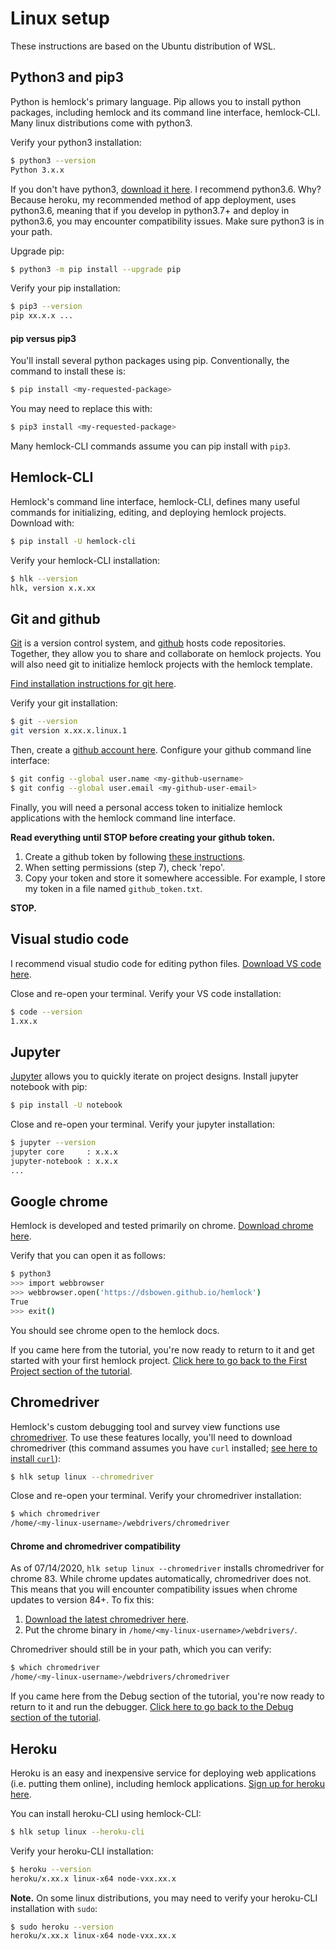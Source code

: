 # Linux setup

These instructions are based on the Ubuntu distribution of WSL.

## Python3 and pip3

Python is hemlock's primary language. Pip allows you to install python packages, including hemlock and its command line interface, hemlock-CLI. Many linux distributions come with python3.

Verify your python3 installation:

```bash
$ python3 --version
Python 3.x.x
```

If you don't have python3, <a href="https://www.python.org/downloads/" target="_blank">download it here</a>. I recommend python3.6. Why? Because heroku, my recommended method of app deployment, uses python3.6, meaning that if you develop in python3.7+ and deploy in python3.6, you may encounter compatibility issues. Make sure python3 is in your path.

Upgrade pip:

```bash
$ python3 -m pip install --upgrade pip
```

Verify your pip installation:

```bash
$ pip3 --version
pip xx.x.x ...
```

#### pip versus pip3

You'll install several python packages using pip. Conventionally, the command to install these is:

```bash
$ pip install <my-requested-package>
```

You may need to replace this with:

```bash
$ pip3 install <my-requested-package>
```

Many hemlock-CLI commands assume you can pip install with `pip3`.

## Hemlock-CLI

Hemlock's command line interface, hemlock-CLI, defines many useful commands for initializing, editing, and deploying hemlock projects. Download with:

```bash
$ pip install -U hemlock-cli
```

Verify your hemlock-CLI installation:

```bash
$ hlk --version
hlk, version x.x.xx
```

## Git and github

<a href="https://git-scm.com/" target="_blank">Git</a> is a version control system, and <a href="https://github.com/" target="_blank">github</a> hosts code repositories. Together, they allow you to share and collaborate on hemlock projects. You will also need git to initialize hemlock projects with the hemlock template.

<a href="https://git-scm.com/download/linux">Find installation instructions for git here</a>.

Verify your git installation:

```bash
$ git --version
git version x.xx.x.linux.1
```

Then, create a <a href="https://github.com" target="_blank">github account here</a>. Configure your github command line interface:

```bash
$ git config --global user.name <my-github-username>
$ git config --global user.email <my-github-user-email>
```

Finally, you will need a personal access token to initialize hemlock applications with the hemlock command line interface.

**Read everything until STOP before creating your github token.**

1. Create a github token by following <a href="https://docs.github.com/en/github/authenticating-to-github/creating-a-personal-access-token" target="_blank">these instructions</a>.
2. When setting permissions (step 7), check 'repo'.
3. Copy your token and store it somewhere accessible. For example, I store my token in a file named `github_token.txt`.

**STOP.**

## Visual studio code

I recommend visual studio code for editing python files. <a href="https://code.visualstudio.com/" target="_blank">Download VS code here</a>.

Close and re-open your terminal. Verify your VS code installation:

```bash
$ code --version
1.xx.x
```

## Jupyter

<a href="https://jupyter.org/" target="_blank">Jupyter</a> allows you to quickly iterate on project designs. Install jupyter notebook with pip:

```bash
$ pip install -U notebook
```

Close and re-open your terminal. Verify your jupyter installation:

```bash
$ jupyter --version
jupyter core     : x.x.x
jupyter-notebook : x.x.x
...
```

## Google chrome

Hemlock is developed and tested primarily on chrome. <a href="https://www.google.com/chrome/" target="_blank">Download chrome here</a>.

Verify that you can open it as follows:

```bash
$ python3
>>> import webbrowser
>>> webbrowser.open('https://dsbowen.github.io/hemlock')
True
>>> exit()
```

You should see chrome open to the hemlock docs.

If you came here from the tutorial, you're now ready to return to it and get started with your first hemlock project. [Click here to go back to the First Project section of the tutorial](../tutorial/first_project.md).

## Chromedriver

Hemlock's custom debugging tool and survey view functions use <a href="https://chromedriver.chromium.org/downloads" target="_blank">chromedriver</a>. To use these features locally, you'll need to download chromedriver (this command assumes you have `curl` installed; <a href="https://www.tecmint.com/install-curl-in-linux/" target="_blank">see here to install `curl`</a>):

```bash
$ hlk setup linux --chromedriver
```

Close and re-open your terminal. Verify your chromedriver installation:

```bash
$ which chromedriver
/home/<my-linux-username>/webdrivers/chromedriver
```

#### Chrome and chromedriver compatibility

As of 07/14/2020, `hlk setup linux --chromedriver` installs chromedriver for chrome 83. While chrome updates automatically, chromedriver does not. This means that you will encounter compatibility issues when chrome updates to version 84+. To fix this:

1. <a href="https://chromedriver.chromium.org/downloads" target="_blank">Download the latest chromedriver here</a>.
2. Put the chrome binary in `/home/<my-linux-username>/webdrivers/`.

Chromedriver should still be in your path, which you can verify:

```bash
$ which chromedriver
/home/<my-linux-username>/webdrivers/chromedriver
```

If you came here from the Debug section of the tutorial, you're now ready to return to it and run the debugger. [Click here to go back to the Debug section of the tutorial](../tutorial/debug.md).

## Heroku

Heroku is an easy and inexpensive service for deploying web applications (i.e. putting them online), including hemlock applications. <a href="https://signup.heroku.com/" target="_blank">Sign up for heroku here</a>.

You can install heroku-CLI using hemlock-CLI:

```bash
$ hlk setup linux --heroku-cli
```

Verify your heroku-CLI installation:

```bash
$ heroku --version
heroku/x.xx.x linux-x64 node-vxx.xx.x
```

**Note.** On some linux distributions, you may need to verify your heroku-CLI installation with `sudo`:

```bash
$ sudo heroku --version
heroku/x.xx.x linux-x64 node-vxx.xx.x
```